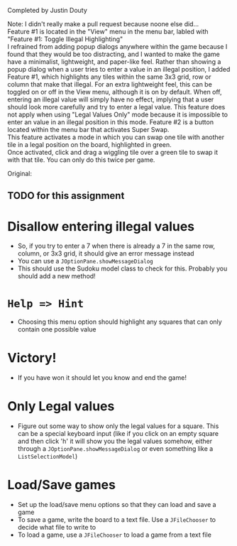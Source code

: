 Completed by Justin Douty

Note: I didn't really make a pull request because noone else did...  
Feature #1 is located in the "View" menu in the menu bar, labled with "Feature #1: Toggle Illegal Highlighting"  
I refrained from adding popup dialogs anywhere within the game because I found that they would be too distracting, and I wanted to make the game have a minimalist, lightweight, and paper-like feel. Rather than showing a popup dialog when a user tries to enter a value in an illegal position, I added Feature #1, which highlights any tiles within the same 3x3 grid, row or column that make that illegal. For an extra lightweight feel, this can be toggled on or off in the View menu, although it is on by default. When off, entering an illegal value will simply have no effect, implying that a user should look more carefully and try to enter a legal value. This feature does not apply when using "Legal Values Only" mode because it is impossible to enter an value in an illegal position in this mode.
Feature #2 is a button located within the menu bar that activates Super Swap.  
This feature activates a mode in which you can swap one tile with another tile in a legal position on the board, highlighted in green.  
Once activated, click and drag a wiggling tile over a green tile to swap it with that tile. You can only do this twice per game.  

Original:

TODO for this assignment
--

Disallow entering illegal values
== 
* So, if you try to enter a 7 when there is already a 7 in the same row, column, or 3x3 grid, it should give an error message instead
* You can use a `JOptionPane.showMessageDialog`
* This should use the Sudoku model class to check for this. Probably you should add a new method!

`Help => Hint`
== 
* Choosing this menu option should highlight any squares that can only contain one possible value

Victory!
==
* If you have won it should let you know and end the game!

Only Legal values
==
* Figure out some way to show only the legal values for a square. This can be a special keyboard
	input (like if you click on an empty square and then click 'h' it will show you the legal
	values somehow, either through a `JOptionPane.showMessageDialog` or even something like
	a `ListSelectionModel`)

Load/Save games
==
* Set up the load/save menu options so that they can load and save a game
* To save a game, write the board to a text file. Use a `JFileChooser` to decide what file to write to
* To load a game, use a `JFileChooser` to load a game from a text file
